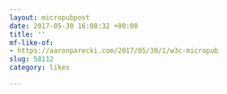 ```yaml
---
layout: micropubpost
date: 2017-05-30 16:08:32 +00:00
title: ''
mf-like-of:
- https://aaronparecki.com/2017/05/30/1/w3c-micropub
slug: 58112
category: likes

---
```

